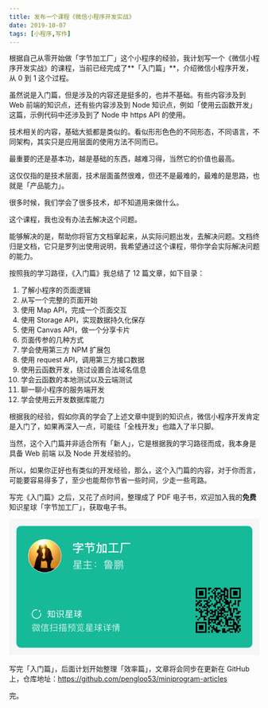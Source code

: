 ```yaml
---
title: 发布一个课程《微信小程序开发实战》
date: 2019-10-07
tags: [小程序,写作]
---
```


根据自己从零开始做「字节加工厂」这个小程序的经验，我计划写一个《微信小程序开发实战》的课程，当前已经完成了**「入门篇」**，介绍微信小程序开发，从 0 到 1 这个过程。

虽然说是入门篇，但是涉及的内容还是挺多的，也并不基础。有些内容涉及到 Web 前端的知识点，还有些内容涉及到 Node 知识点，例如「使用云函数开发」这篇，示例代码中还涉及到了 Node 中 https API 的使用。

技术相关的内容，基础大抵都是类似的。看似形形色色的不同形态，不同语言，不同架构，其实只是应用层面的使用方法不同而已。

最重要的还是基本功，越是基础的东西，越难习得，当然它的价值也最高。

这仅仅指的是技术层面，技术层面虽然很难，但还不是最难的，最难的是思路，也就是「产品能力」。

很多时候，我们学会了很多技术，却不知道用来做什么。

这个课程，我也没有办法去解决这个问题。

能够解决的是，帮助你将官方文档窜起来，从实际问题出发，去解决问题。文档终归是文档，它只是罗列出使用说明，我希望通过这个课程，带你学会实际解决问题的能力。

按照我的学习路径，《入门篇》我总结了 12 篇文章，如下目录：

1. 了解小程序的页面逻辑
2. 从写一个完整的页面开始
3. 使用 Map API，完成一个页面交互
4. 使用 Storage API，实现数据持久化保存
5. 使用 Canvas API，做一个分享卡片
6. 页面传参的几种方式
7. 学会使用第三方 NPM 扩展包
8. 使用 request API，调用第三方接口数据
9. 使用云函数开发，绕过设置合法域名信息
10. 学会云函数的本地测试以及云端测试
11. 聊一聊小程序的服务端开发
12. 学会使用云开发数据库能力

根据我的经验，假如你真的学会了上述文章中提到的知识点，微信小程序开发肯定是入门了，如果再深入一点，可能往「全栈开发」也踏入了半只脚。

当然，这个入门篇并非适合所有「新人」，它是根据我的学习路径而成，我本身是具备 Web 前端 以及 Node 开发经验的。

所以，如果你正好也有类似的开发经验，那么，这个入门篇的内容，对于你而言，可能要容易得多了，至少也能帮你节省一些时间，少走一些弯路。

写完《入门篇》之后，又花了点时间，整理成了 PDF 电子书，欢迎加入我的**免费**知识星球「字节加工厂」，获取电子书。

![](/image/about_write/image_452511185118_7.JPG)

写完「入门篇」，后面计划开始整理「效率篇」，文章将会同步在更新在 GitHub 上，仓库地址：https://github.com/pengloo53/miniprogram-articles

完。